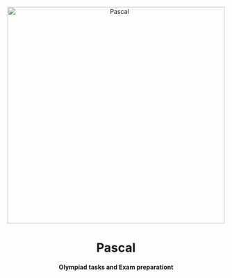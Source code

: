 <div align="center">
    <br>    
    <img 
        alt="Pascal"
        src="https://ifrosta.ru/files/images/Pascal.png"
        width=500px
    />
  <h1>Pascal</h1>
  <strong>Olympiad tasks and Exam preparationt</strong>
</div>
